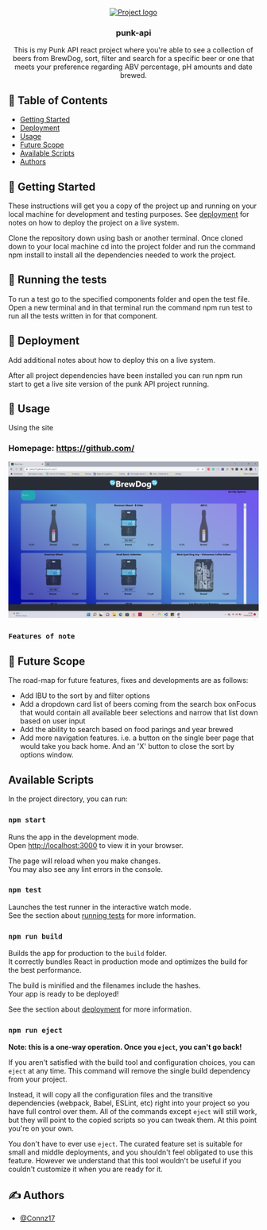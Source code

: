 <p align="center">
  <a href="" rel="noopener">
 <img width=200px height=200px src="https://i.imgur.com/6wj0hh6.jpg" alt="Project logo"></a>
</p>

<h3 align="center">punk-api</h3>


<p align= "center"> This is my Punk API react project where you're able to see a collection of beers from BrewDog, sort, filter and search for a specific beer or one that meets your preference regarding ABV percentage, pH amounts and date brewed. 
    <br> 
</p>

## 📝 Table of Contents

- [Getting Started](#getting_started)
- [Deployment](#deployment)
- [Usage](#usage)
- [Future Scope](#future_scope)
- [Available Scripts](#available_scripts)
- [Authors](#authors)


## 🏁 Getting Started <a name = "getting_started"></a>

These instructions will get you a copy of the project up and running on your local machine for development and testing purposes. See [deployment](#deployment) for notes on how to deploy the project on a live system.

Clone the repository down using bash or another terminal. Once cloned down to your local machine cd into the project folder and run the command npm install to install all the dependencies needed to work the project. 


## 🔧 Running the tests <a name = "tests"></a>

To run a test go to the specified components folder and open the test file. Open a new terminal and in that terminal run the command npm run test to run all the tests written in for that component.


## 🚀 Deployment <a name = "deployment"></a>

Add additional notes about how to deploy this on a live system.

After all project dependencies have been installed you can run npm run start to get a live site version of the punk API project running.

## 🎈 Usage <a name="usage"></a>

Using the site

### Homepage: https://github.com/

<img src="./src/assets/images/Homepage.png"/>



### `Features of note`

## 🚀 Future Scope <a name = "future_scope"></a>

The road-map for future features, fixes and developments are as follows:
 <ul>
    <li>Add IBU to the sort by and filter options</li>
    <li>Add a dropdown card list of beers coming from the search box onFocus that would contain all available beer selections and narrow that list down based on user input</li>
    <li>Add the ability to search based on food parings and year brewed</li>
    <li>Add more navigation features. i.e. a button on the single beer page that would take you back home. And an 'X' button to close the sort by options window.</li>
  </ul>

## Available Scripts <a name="available_scripts"></a>

In the project directory, you can run: 

### `npm start`

Runs the app in the development mode.\
Open [http://localhost:3000](http://localhost:3000) to view it in your browser.

The page will reload when you make changes.\
You may also see any lint errors in the console.

### `npm test`

Launches the test runner in the interactive watch mode.\
See the section about [running tests](https://facebook.github.io/create-react-app/docs/running-tests) for more information.

### `npm run build`

Builds the app for production to the `build` folder.\
It correctly bundles React in production mode and optimizes the build for the best performance.

The build is minified and the filenames include the hashes.\
Your app is ready to be deployed!

See the section about [deployment](https://facebook.github.io/create-react-app/docs/deployment) for more information.

### `npm run eject`

**Note: this is a one-way operation. Once you `eject`, you can't go back!**

If you aren't satisfied with the build tool and configuration choices, you can `eject` at any time. This command will remove the single build dependency from your project.

Instead, it will copy all the configuration files and the transitive dependencies (webpack, Babel, ESLint, etc) right into your project so you have full control over them. All of the commands except `eject` will still work, but they will point to the copied scripts so you can tweak them. At this point you're on your own.

You don't have to ever use `eject`. The curated feature set is suitable for small and middle deployments, and you shouldn't feel obligated to use this feature. However we understand that this tool wouldn't be useful if you couldn't customize it when you are ready for it.


## ✍️ Authors <a name = "authors"></a>

- [@Connz17](https://github.com/Connz17) 

